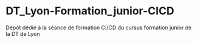 # DT_Lyon-Formation_junior-CICD
Dépôt dédié à la séance de formation CI/CD du cursus formation junior de la DT de Lyon
